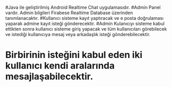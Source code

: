  #Java ile geliştirilmiş Android Realtime Chat uygulamasıdır.
 #Admin Panel vardır. Admin bilgileri Firabese Realtime Database üzerinden tanımlanacaktır.
 #Kullanıcı sisteme kayıt yaptıracak ve e posta doğrulaması yaparak admine kayıt isteği gönderecektir.
 #Admin Kulanıcıyı sisteme kabul ettikten sonra kullanıcı sisteme giriş yapacak ve tüm kullanıcıları görebilecek ve istediği kullanıcıya mesaj veya arkadaşlık isteği gönderebilecektir.
# Birbirinin isteğini kabul eden iki kullanıcı kendi aralarında mesajlaşabilecektir.
